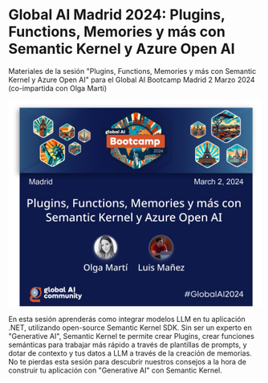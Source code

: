 # Global AI Madrid 2024: Plugins, Functions, Memories y más con Semantic Kernel y Azure Open AI

Materiales de la sesión "Plugins, Functions, Memories y más con Semantic Kernel y Azure Open AI" para el Global AI Bootcamp Madrid 2 Marzo 2024 (co-impartida con Olga Marti)

![Global AI session flyer](./assets/flyer.jpeg)

En esta sesión aprenderás como integrar modelos LLM en tu aplicación .NET, utilizando open-source Semantic Kernel SDK. Sin ser un experto en "Generative AI", Semantic Kernel te permite crear Plugins, crear funciones semánticas para trabajar más rápido a través de plantillas de prompts, y dotar de contexto y tus datos a LLM a través de la creación de memorias. No te pierdas esta sesión para descubrir nuestros consejos a la hora de construir tu aplicación con "Generative AI" con Semantic Kernel.
